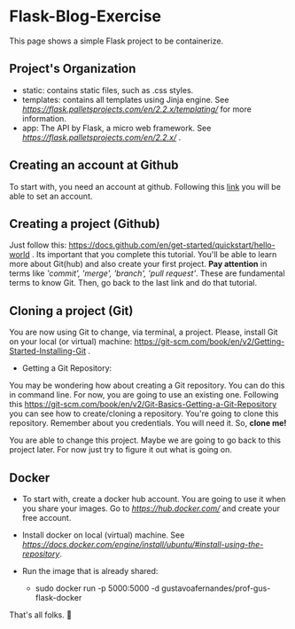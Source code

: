 # Flask-Blog-Exercise

This page shows a simple Flask project to be containerize.

## Project's Organization

* static: contains static files, such as .css styles.
* templates: contains all templates using Jinja engine. See *https://flask.palletsprojects.com/en/2.2.x/templating/* for more information.
* app: The API by Flask, a micro web framework. See *https://flask.palletsprojects.com/en/2.2.x/* .

## Creating an account at Github

To start with, you need an account at github. Following this [link](https://github.com/join) you will be able to set an account.

## Creating a project (Github)

Just follow this: https://docs.github.com/en/get-started/quickstart/hello-world . Its important that you complete this tutorial. You'll be able to learn more about Git(hub) and also create your first project. **Pay attention** in terms like *'commit', 'merge', 'branch', 'pull request'*. These are fundamental terms to know Git. Then, go back to the last link and do that tutorial.

## Cloning a project (Git)

You are now using Git to change, via terminal, a project. Please, install Git on your local (or virtual) machine: https://git-scm.com/book/en/v2/Getting-Started-Installing-Git . 

* Getting a Git Repository:

You may be wondering how about creating a Git repository. You can do this in command line. For now, you are going to use an existing one. Following this https://git-scm.com/book/en/v2/Git-Basics-Getting-a-Git-Repository you can see how to create/cloning a repository. You're going to clone this repository. Remember about you credentials. You will need it. So, **clone me!**

You are able to change this project. Maybe we are going to go back to this project later. For now just try to figure it out what is going on.

## Docker

- To start with, create a docker hub account. You are going to use it when you share your images. Go to *https://hub.docker.com/* and create your free account.

- Install docker on local (virtual) machine. See *https://docs.docker.com/engine/install/ubuntu/#install-using-the-repository*.

- Run the image that is already shared:
   - sudo docker run -p 5000:5000 -d gustavoafernandes/prof-gus-flask-docker

That's all folks. :rocket: